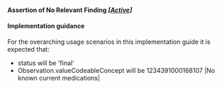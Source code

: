 #### Assertion of No Relevant Finding *[[Active](http://hl7.org/fhir/stu3/valueset-publication-status.html)]*

#### Implementation guidance

For the overarching usage scenarios in this implementation guide it is expected that:

* status will be 'final'
* Observation.valueCodeableConcept will be 1234391000168107 \|No known current medications\|
